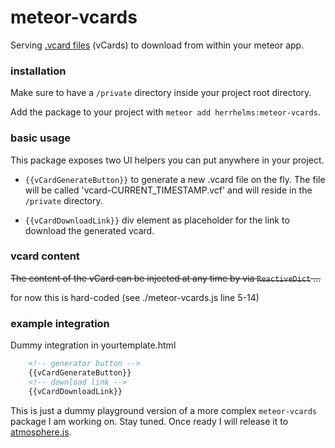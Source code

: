# meteor-vcards
Serving [.vcard files](https://en.wikipedia.org/wiki/VCard) (vCards) to download from within your meteor app.

### installation

Make sure to have a `/private` directory inside your project root directory.

Add the package to your project with `meteor add herrhelms:meteor-vcards`.

### basic usage
This package exposes two UI helpers you can put anywhere in your project.

 - `{{vCardGenerateButton}}` to generate a new .vcard file on the fly.
    The file will be called 'vcard-CURRENT_TIMESTAMP.vcf' and will reside in the `/private` directory.

 - `{{vCardDownloadLink}}` div element as placeholder for the link to download the generated vcard.

### vcard content
~~The content of the vCard can be injected at any time by via `ReactiveDict` ...~~

for now this is hard-coded (see ./meteor-vcards.js line 5-14)

### example integration
Dummy integration in yourtemplate.html

```HTML
    <!-- generator button -->
    {{vCardGenerateButton}}
    <!-- download link -->
    {{vCardDownloadLink}}
```

This is just a dummy playground version of a more complex `meteor-vcards` package I am working on. Stay tuned. Once ready I will release it to [atmosphere.js](https://atmospherejs.com/herrhelms).
